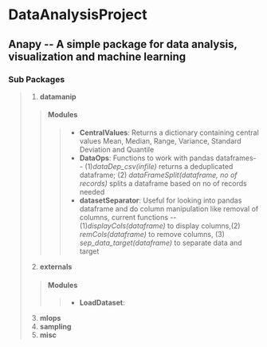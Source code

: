 # DataAnalysisProject
## Anapy -- A simple package for data analysis, visualization and machine learning
### Sub Packages

> 1. **datamanip**
>> #### Modules
>>> * **CentralValues**: Returns a dictionary containing central values Mean, Median, Range, Variance, Standard Deviation and Quantile
>>> * **DataOps**: Functions to  work with pandas dataframes-- (1)_dataDep_csv(infile)_ returns a deduplicated dataframe; (2) _dataFrameSplit(dataframe, no of records)_ splits a dataframe based on no of records needed
>>> * **datasetSeparator**: Useful for looking into pandas dataframe and do column manipulation like removal of columns, current functions -- (1)_displayCols(dataframe)_ to display columns,(2) _remCols(dataframe)_ to remove columns, (3) _sep_data_target(dataframe)_ to separate data and target
> 2. **externals**
>> #### Modules
>>> * **LoadDataset**: 
> 3. **mlops**
> 4. **sampling**
> 5. **misc**
